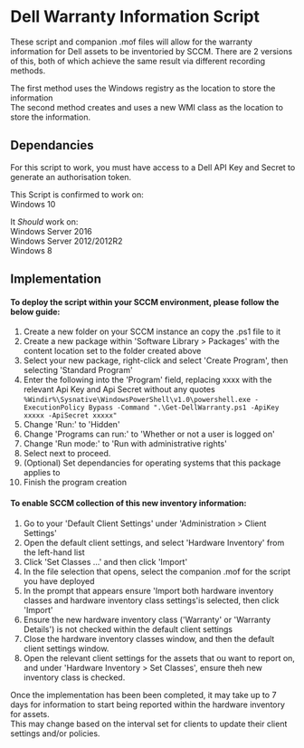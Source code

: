 # Dell Warranty Information Script

These script and companion .mof files will allow for the warranty information for Dell assets to be inventoried by SCCM. 
There are 2 versions of this, both of which achieve the same result via different recording methods.

The first method uses the Windows registry as the location to store the information  
The second method creates and uses a new WMI class as the location to store the information.

## Dependancies

For this script to work, you must have access to a Dell API Key and Secret to generate an authorisation token.

This Script is confirmed to work on:  
Windows 10

It *Should* work on:  
Windows Server 2016  
Windows Server 2012/2012R2  
Windows 8

## Implementation

#### To deploy the script within your SCCM environment, please follow the below guide:

1. Create a new folder on your SCCM instance an copy the .ps1 file to it
2. Create a new package within 'Software Library > Packages' with the content location set to the folder created above
3. Select your new package, right-click and select 'Create Program', then selecting 'Standard Program'
4. Enter the following into the 'Program' field, replacing xxxx with the relevant Api Key and Api Secret without any quotes  
`%Windir%\Sysnative\WindowsPowerShell\v1.0\powershell.exe -ExecutionPolicy Bypass -Command ".\Get-DellWarranty.ps1 -ApiKey xxxxx -ApiSecret xxxxx"`
5. Change 'Run:' to 'Hidden'
6. Change 'Programs can run:' to 'Whether or not a user is logged on'
6. Change 'Run mode:' to 'Run with administrative rights'
7. Select next to proceed.
8. (Optional) Set dependancies for operating systems that this package applies to
9. Finish the program creation

#### To enable SCCM collection of this new inventory information:

1. Go to your 'Default Client Settings' under 'Administration > Client Settings'
2. Open the default client settings, and select 'Hardware Inventory' from the left-hand list
3. Click 'Set Classes ...' and then click 'Import'
4. In the file selection that opens, select the companion .mof for the script you have deployed
5. In the prompt that appears ensure 'Import both hardware inventory classes and hardware inventory class settings'is selected, then click 'Import'
6. Ensure the new hardware inventory class ('Warranty' or 'Warranty Details') is not checked within the default client settings
7. Close the hardware inventory classes window, and then the default client settings window.
8. Open the relevant client settings for the assets that ou want to report on, and under 'Hardware Inventory > Set Classes', ensure theh new inventory class is checked.

Once the implementation has been been completed, it may take up to 7 days for information to start being reported within the hardware inventory for assets.  
This may change based on the interval set for clients to update their client settings and/or policies.
